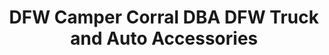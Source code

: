 ---
title: "DFW Camper Corral DBA DFW Truck and Auto Accessories"
url: /mesquite/dfw-camper-corral-dba-dfw-truck-and-auto-accessories/
shop: car parts
---